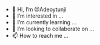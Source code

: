 - 👋 Hi, I’m @Adeoytunji
- 👀 I’m interested in ...
- 🌱 I’m currently learning ...
- 💞️ I’m looking to collaborate on ...
- 📫 How to reach me ...

<!---
Adeoytunji/Adeoytunji is a ✨ special ✨ repository because its `README.md` (this file) appears on your GitHub profile.
You can click the Preview link to take a look at your changes.
--->
